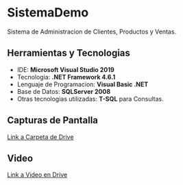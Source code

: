 # SistemaDemo
Sistema de Administracion de Clientes, Productos y Ventas.

## Herramientas y Tecnologias
* IDE: **Microsoft Visual Studio 2019** 
* Tecnologia: **.NET Framework 4.6.1**
* Lenguaje de Programacion: **Visual Basic .NET**
* Base de Datos: **SQLServer 2008**
* Otras tecnologias utilizadas: **T-SQL** para Consultas.

## Capturas de Pantalla
[Link a Carpeta de Drive](https://drive.google.com/folderview?id=1DE3KlIBMjGFcGVQiF6GEikEi_Y9t6azp)

## Video
[Link a Video en Drive](https://drive.google.com/file/d/1DEARci0-NCXdYZr9cSAQSDEq2GcSRSgk/view?usp=drivesdk)
